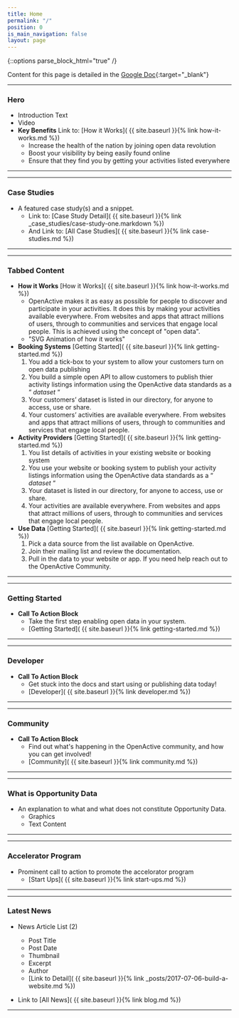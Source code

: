 ```yaml
---
title: Home
permalink: "/"
position: 0
is_main_navigation: false
layout: page
---
```


{::options parse_block_html="true" /}


Content for this page is detailed in the
[Google Doc](https://drive.google.com/open?id=1pSzce8tiNHg8eMKUop4FozaJkhGAXNXYpLSANFf-0Z0){:target="_blank"}

***
### Hero
+ Introduction Text
+ Video
+ **Key Benefits** Link to: [How it Works]( {{ site.baseurl }}{% link how-it-works.md %})  
    + Increase the health of the nation by joining open data revolution
    + Boost your visibility by being easily found online
    + Ensure that they find you by getting your activities listed everywhere

***
***
### Case Studies 
+ A featured case study(s) and a snippet. 
    + Link to: [Case Study Detail]( {{ site.baseurl }}{% link _case_studies/case-study-one.markdown  %}) 
    + And Link to: [All Case Studies]( {{ site.baseurl }}{% link case-studies.md %})    
          
***
***
### Tabbed Content
+ **How it Works** [How it Works]( {{ site.baseurl }}{% link how-it-works.md %})  
    + OpenActive makes it as easy as possible for people to discover and participate in your activities. It does this by making your activities available everywhere. From websites and apps that attract millions of users, through to communities and services that engage local people. This is achieved using the concept of "open data".
    + "SVG Animation of how it works"
+ **Booking Systems** [Getting Started]( {{ site.baseurl }}{% link getting-started.md %})  
    1. You add a tick-box to your system to allow your customers turn on open data publishing
    2. You build a simple open API to allow customers to publish thier activity listings information using the OpenActive data standards as a “ *dataset* “
    3. Your customers’ dataset is listed in our directory, for anyone to access, use or share.
    4. Your customers’ activities are available everywhere. From websites and apps that attract millions of users, through to communities and services that engage local people.
+ **Activity Providers** [Getting Started]( {{ site.baseurl }}{% link getting-started.md %})  
    1. You list details of activities in your existing website or booking system
    2. You use your website or booking system to publish your activity listings information using the OpenActive data standards as a “ *dataset* “
    3. Your dataset is listed in our directory, for anyone to access, use or share.
    4. Your activities are available everywhere. From websites and apps that attract millions of users, through to communities and services that engage local people.
+ **Use Data** [Getting Started]( {{ site.baseurl }}{% link getting-started.md %})  
    1. Pick a data source from the list available on OpenActive.
    2. Join their mailing list and review the documentation.
    3. Pull in the data to your website or app. If you need help reach out to the OpenActive Community.

***


<div class="block three">

***
### Getting Started 
+ **Call To Action Block**
    + Take the first step enabling open data in your system.
    + [Getting Started]( {{ site.baseurl }}{% link getting-started.md %})  

***
</div>

<div class="block three">

***
### Developer 
+ **Call To Action Block**
    + Get stuck into the docs and start using or publishing data today!
    + [Developer]( {{ site.baseurl }}{% link developer.md %})  

***
</div>

<div class="block three">

***
### Community
+ **Call To Action Block**
    + Find out what's happening in the OpenActive community, and how you can get involved!
    + [Community]( {{ site.baseurl }}{% link community.md %})  

***
</div>


***
### What is Opportunity Data
+ An explanation to what and what does not constitute Opportunity Data.
    + Graphics
    + Text Content

***

***
### Accelerator Program
+ Prominent call to action to promote the accelorator program
    + [Start Ups]( {{ site.baseurl }}{% link start-ups.md %})  

***

***
### Latest News
+ News Article List (2)
    + Post Title
    + Post Date
    + Thumbnail
    + Excerpt
    + Author
    + [Link to Detail]( {{ site.baseurl }}{% link _posts/2017-07-06-build-a-website.md  %})  
    
+ Link to [All News]( {{ site.baseurl }}{% link blog.md %})  

***
